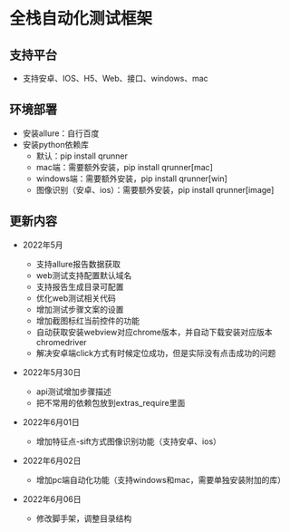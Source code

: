 # 全栈自动化测试框架

## 支持平台
* 支持安卓、IOS、H5、Web、接口、windows、mac

## 环境部署

* 安装allure：自行百度
* 安装python依赖库
    - 默认：pip install qrunner
    - mac端：需要额外安装，pip install qrunner[mac]
    - windows端：需要额外安装，pip install qrunner[win]
    - 图像识别（安卓、ios）：需要额外安装，pip install qrunner[image]

## 更新内容
* 2022年5月
    - 支持allure报告数据获取
    - web测试支持配置默认域名
    - 支持报告生成目录可配置
    - 优化web测试相关代码
    - 增加测试步骤文案的设置
    - 增加截图标红当前控件的功能
    - 自动获取安装webview对应chrome版本，并自动下载安装对应版本chromedriver
    - 解决安卓端click方式有时候定位成功，但是实际没有点击成功的问题
    
* 2022年5月30日
    - api测试增加步骤描述
    - 把不常用的依赖包放到extras_require里面
  
* 2022年6月01日
    - 增加特征点-sift方式图像识别功能（支持安卓、ios）
  
* 2022年6月02日
    - 增加pc端自动化功能（支持windows和mac，需要单独安装附加的库）
  
* 2022年6月06日
    - 修改脚手架，调整目录结构
  
